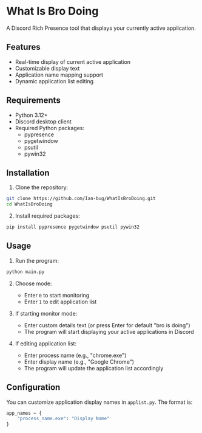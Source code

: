# What Is Bro Doing

A Discord Rich Presence tool that displays your currently active application.

## Features

- Real-time display of current active application
- Customizable display text
- Application name mapping support
- Dynamic application list editing

## Requirements

- Python 3.12+
- Discord desktop client
- Required Python packages:
  - pypresence
  - pygetwindow
  - psutil
  - pywin32

## Installation

1. Clone the repository:
```bash
git clone https://github.com/Ian-bug/WhatIsBroDoing.git
cd WhatIsBroDoing
```

2. Install required packages:
```bash
pip install pypresence pygetwindow psutil pywin32
```

## Usage

1. Run the program:
```bash
python main.py
```

2. Choose mode:
   - Enter `0` to start monitoring
   - Enter `1` to edit application list

3. If starting monitor mode:
   - Enter custom details text (or press Enter for default "bro is doing")
   - The program will start displaying your active applications in Discord

4. If editing application list:
   - Enter process name (e.g., "chrome.exe")
   - Enter display name (e.g., "Google Chrome")
   - The program will update the application list accordingly

## Configuration

You can customize application display names in `applist.py`. The format is:
```python
app_names = {
    "process_name.exe": "Display Name"
}
```